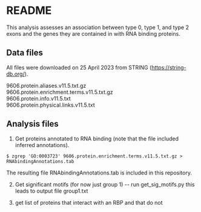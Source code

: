 # README

This analysis assesses an association between type 0, type 1, and type 2 exons and the genes they are contained in with RNA binding proteins.


## Data files
All files were downloaded on 25 April 2023 from STRING (https://string-db.org/).

9606.protein.aliases.v11.5.txt.gz		
9606.protein.enrichment.terms.v11.5.txt.gz	
9606.protein.info.v11.5.txt			
9606.protein.physical.links.v11.5.txt

## Analysis files

1) Get proteins annotated to RNA binding (note that the file included inferred annotations).

```
$ zgrep 'GO:0003723' 9606.protein.enrichment.terms.v11.5.txt.gz > RNAbindingAnnotations.tab
```

The resulting file RNAbindingAnnotations.tab is included in this repository.


2) Get significant motifs (for now just group 1) -- run get_sig_motifs.py
this leads to output file group1.txt

3) get list of proteins that interact with an RBP and that do not